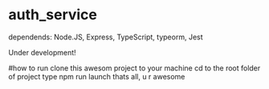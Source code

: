 # auth_service
dependends: 
Node.JS, Express, TypeScript, typeorm, Jest

Under development! 

#how to run 
clone this awesom project to your machine
cd to the root folder of project
type npm run launch
thats all, u r awesome
